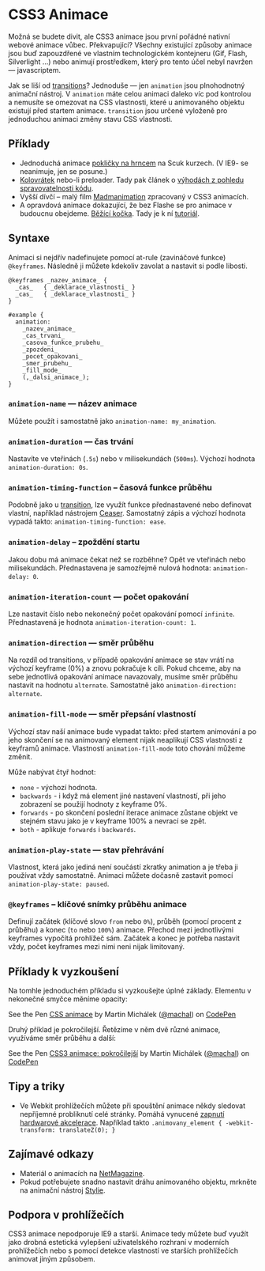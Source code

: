 CSS3 Animace
============
    
Možná se  budete divit, ale CSS3 animace jsou první pořádné nativní webové animace vůbec. Překvapující? Všechny existující způsoby animace jsou buď zapouzdřené ve vlastním technologickém kontejneru (Gif, Flash, Silverlight …) nebo animují prostředkem, který pro tento účel nebyl navržen — javascriptem.

Jak se liší od [transitions](/css3-transitions)? Jednoduše — jen `animation` jsou plnohodnotný animační nástroj. V `animation` máte celou animaci daleko víc pod kontrolou a nemusíte se omezovat na CSS vlastnosti, které u animovaného objektu existují před startem animace. `transition` jsou určené vyloženě pro jednoduchou animaci změny stavu CSS vlastnosti.

Příklady
--------

* Jednoduchá animace [pokličky na hrncem](http://www.scuk.cz/kurzy/) na Scuk kurzech. (V IE9- se neanimuje, jen se posune.)
* [Kolovrátek](http://dabblet.com/gist/1689261) nebo-li preloader. Tady pak článek  o [výhodách z pohledu spravovatelnosti kódu](http://kratce.vzhurudolu.cz/post/17279304470/spravovatelnost-css3).
* Vyšší dívčí – malý film [Madmanimation](http://stuffandnonsense.co.uk/content/demo/madmanimation/) zpracovaný v CSS3 animacích.
* A opravdová animace dokazující, že bez Flashe se pro animace v budoucnu obejdeme. [Běžící kočka](http://codepen.io/rachelnabors/pen/rCost). Tady je k ní [tutoriál](http://24ways.org/2012/flashless-animation/).


Syntaxe
-------
  
Animaci si nejdřív nadefinujete pomocí at-rule (zavináčové funkce) `@keyframes`. Následně ji můžete kdekoliv zavolat a nastavit si podle libosti.

    @keyframes _nazev_animace_ {
      _cas_   { _deklarace_vlastnosti_ }
      _cas_   { _deklarace_vlastnosti_ }
    }
    
    #example {
      animation: 
        _nazev_animace_ 
        _cas_trvani_ 
        _casova_funkce_prubehu_ 
        _zpozdeni_ 
        _pocet_opakovani_ 
        _smer_prubehu_ 
        _fill_mode_ 
        (,_dalsi_animace_);
    }
    

### `animation-name` — název animace

Můžete použít i samostatně jako `animation-name: my_animation`. 

  
### `animation-duration` — čas trvání

Nastavíte ve vteřinách (`.5s`) nebo v milisekundách (`500ms`). Výchozí hodnota `animation-duration: 0s`.

  
### `animation-timing-function` – časová funkce průběhu


Podobně jako u [transition][1], lze využít funkce přednastavené nebo definovat vlastní, například nástrojem [Ceaser](http://matthewlein.com/ceaser/). Samostatný zápis a výchozí hodnota vypadá takto: `animation-timing-function: ease`.
  
### `animation-delay` – zpoždění startu

Jakou dobu má animace čekat než se rozběhne? Opět ve vteřinách nebo milisekundách. Přednastavena je samozřejmě nulová hodnota: `animation-delay: 0`.

  
### `animation-iteration-count` — počet opakování

Lze nastavit číslo nebo nekonečný počet opakování pomocí `infinite`. Přednastavená je hodnota `animation-iteration-count: 1`. 

  
### `animation-direction` — směr průběhu

Na rozdíl od transitions, v případě opakování animace se stav vrátí na výchozí keyframe (0%) a znovu pokračuje k cíli. Pokud chceme, aby na sebe jednotlivá opakování animace navazovaly, musíme směr průběhu nastavit na hodnotu `alternate`. Samostatně jako `animation-direction: alternate`.

  
### `animation-fill-mode` — směr přepsání vlastností

Výchozí stav naší animace bude vypadat takto: před startem animování a po jeho skončení se na animovaný element nijak neaplikují CSS vlastnosti z keyframů animace. Vlastností `animation-fill-mode` toto chování můžeme změnit.

Může nabývat čtyř hodnot:

- `none` - výchozí hodnota. 
- `backwards` - i když má element jiné nastavení vlastností, při jeho zobrazení se použijí hodnoty z keyframe 0%. 
- `forwards` - po skončení poslední iterace animace zůstane objekt ve stejném stavu jako je v keyframe 100% a nevrací se zpět.
- `both` - aplikuje `forwards` i `backwards`.

### `animation-play-state` — stav přehrávání

Vlastnost, která jako jediná není součástí zkratky animation a je třeba ji používat vždy samostatně. Animaci můžete dočasně zastavit pomocí `animation-play-state: paused`.
  
### `@keyframes` – klíčové snímky průběhu animace

Definují začátek (klíčové slovo `from` nebo `0%`), průběh (pomocí procent z průběhu) a konec (`to` nebo `100%`) animace. Přechod mezi jednotlivými keyframes vypočítá prohlížeč sám. Začátek a konec je potřeba nastavit vždy, počet keyframes mezi nimi neni nijak limitovaný.

Příklady k vyzkoušení
---------------------

Na tomhle jednoduchém příkladu si vyzkoušejte úplné základy. Elementu v nekonečné smyčce měníme opacity:

<p data-height="158" data-theme-id="502" data-slug-hash="pKodf" data-user="machal" data-default-tab="result" class='codepen'>See the Pen <a href='http://codepen.io/machal/pen/pKodf'>CSS animace</a> by Martin Michálek (<a href='http://codepen.io/machal'>@machal</a>) on <a href='http://codepen.io'>CodePen</a></p>
<script async src="http://codepen.io/assets/embed/ei.js"></script>

Druhý příklad je pokročilejší. Řetězíme v něm dvě různé animace, využíváme směr průběhu a další: 

<p data-height="167" data-theme-id="502" data-slug-hash="xipAj" data-user="machal" data-default-tab="result" class='codepen'>See the Pen <a href='http://codepen.io/machal/pen/xipAj'>CSS3 animace: pokročilejší</a> by Martin Michálek (<a href='http://codepen.io/machal'>@machal</a>) on <a href='http://codepen.io'>CodePen</a></p>
<script async src="http://codepen.io/assets/embed/ei.js"></script>

Tipy a triky
------------

* Ve Webkit prohlížečích můžete při spouštění animace někdy sledovat nepříjemné probliknutí celé stránky. Pomáhá vynucené [zapnutí hardwarové akcelerace](http://www.html5rocks.com/en/tutorials/speed/html5/#transanim). Například takto `.animovany_element { -webkit-transform: translateZ(0); }`


Zajímavé odkazy
---------------

- Materiál o animacích na [NetMagazine](http://www.netmagazine.com/tutorials/masterclass-css-animations).
- Pokud potřebujete snadno nastavit dráhu animovaného objektu, mrkněte na animační nástroj [Stylie](http://jeremyckahn.github.io/stylie/).


Podpora v prohlížečích
----------------------

CSS3 animace nepodporuje IE9 a starší. Animace tedy můžete buď využít jako drobná estetická vylepšení uživatelského rozhraní v moderních prohlížečích nebo s pomocí detekce vlastností ve starších prohlížečích animovat jiným způsobem.


  [1]: /css3-transitions